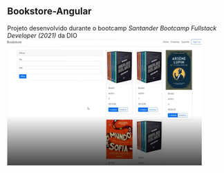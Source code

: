 <h2>Bookstore-Angular</h2>
Projeto desenvolvido durante o bootcamp <i>Santander Bootcamp Fullstack Developer (2021)</i> da DIO
<br>

<img src="https://raw.githubusercontent.com/siqueira91/Bookstore-front/main/Screenshot_20230704_031056.jpg" width="450">

